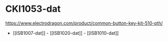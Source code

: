 
# CKI1053-dat

https://www.electrodragon.com/product/common-button-key-kit-510-pth/

- [[ISB1007-dat]] - [[ISB1020-dat]] - [[ISB1010-dat]]


